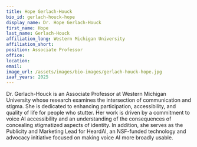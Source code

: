 ```yaml
---
title: Hope Gerlach-Houck
bio_id: gerlach-houck-hope
display_name: Dr. Hope Gerlach-Houck
first_name: Hope
last_name: Gerlach-Houck
affiliation_long: Western Michigan University
affiliation_short: 
position: Associate Professor
office: 
location: 
email: 
image_url: /assets/images/bio-images/gerlach-houck-hope.jpg
iaaf_years: 2025
---
```

Dr. Gerlach-Houck is an Associate Professor at Western Michigan University whose research examines the intersection of communication and stigma. She is dedicated to enhancing participation, accessibility, and quality of life for people who stutter. Her work is driven by a commitment to voice AI accessibility and an understanding of the consequences of concealing stigmatized aspects of identity. In addition, she serves as the Publicity and Marketing Lead for HeardAI, an NSF-funded technology and advocacy initiative focused on making voice AI more broadly usable.